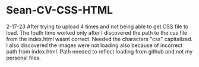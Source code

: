 # Sean-CV-CSS-HTML
2-17-23 After trying to upload 4 times and not being able to get CSS file to load. The fouth time worked only after I discovered the path to the css file from the index.html wasnt correct. Needed the characters "css" capitalized. I also discovered the images were not loading also because of incorrect path from index.html. Path needed to reflect loading from github and not my personal files.
